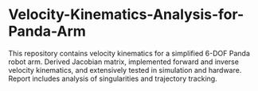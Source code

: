 # Velocity-Kinematics-Analysis-for-Panda-Arm
This repository contains velocity kinematics for a simplified 6-DOF Panda robot arm. Derived Jacobian matrix, implemented forward and inverse velocity kinematics, and extensively tested in simulation and hardware. Report includes analysis of singularities and trajectory tracking.
